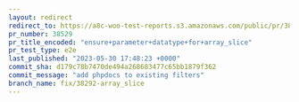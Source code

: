 ```yaml
---
layout: redirect
redirect_to: https://a8c-woo-test-reports.s3.amazonaws.com/public/pr/38529/e2e/index.html
pr_number: 38529
pr_title_encoded: "ensure+parameter+datatype+for+array_slice"
pr_test_type: e2e
last_published: "2023-05-30 17:48:23 +0000"
commit_sha: d179c78b7470de494a268683477c65bb1879f362
commit_message: "add phpdocs to existing filters"
branch_name: fix/38292-array_slice
---
```

